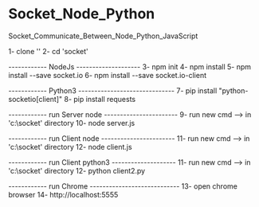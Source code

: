 # Socket_Node_Python
Socket_Communicate_Between_Node_Python_JavaScript

1-  clone ''
2-  cd 'socket'

------------ NodeJs --------------------
3-  npm init
4-  npm install
5-  npm install --save socket.io
6-  npm install --save socket.io-client

------------ Python3 ------------------------------
7-  pip install "python-socketio[client]"
8-  pip install requests

------------ run Server node -----------------------
9-  run new cmd --> in 'c:\socket' directory
10- node server.js

------------ run Client node -----------------------
11-  run new cmd --> in 'c:\socket' directory
12-  node client.js

------------ run Client python3 --------------------
11-  run new cmd --> in 'c:\socket' directory
12-  python client2.py

------------ run Chrome ----------------------------
13-  open chrome browser
14-  http://localhost:5555
